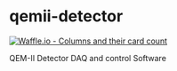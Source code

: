 # qemii-detector

[![Waffle.io - Columns and their card count](https://badge.waffle.io/stfc-aeg/qemii-detector.svg?columns=all)](https://waffle.io/stfc-aeg/qemii-detector)

QEM-II Detector DAQ and control Software

